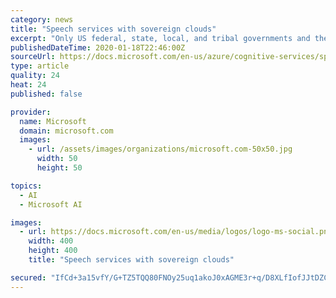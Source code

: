 ```yaml
---
category: news
title: "Speech services with sovereign clouds"
excerpt: "Only US federal, state, local, and tribal governments and their partners have access to this dedicated instance with operations controlled by screened US citizens."
publishedDateTime: 2020-01-18T22:46:00Z
sourceUrl: https://docs.microsoft.com/en-us/azure/cognitive-services/speech-service/sovereign-clouds
type: article
quality: 24
heat: 24
published: false

provider:
  name: Microsoft
  domain: microsoft.com
  images:
    - url: /assets/images/organizations/microsoft.com-50x50.jpg
      width: 50
      height: 50

topics:
  - AI
  - Microsoft AI

images:
  - url: https://docs.microsoft.com/en-us/media/logos/logo-ms-social.png
    width: 400
    height: 400
    title: "Speech services with sovereign clouds"

secured: "IfCd+3a15vfY/G+TZ5TQQ80FNOy25uq1akoJ0xAGME3r+q/D8XLfIofJJtDZCTRGKrAmFQ6TkKnjMSGDZ9QUTpx3PftxUcDWzEKbIJtq1AmoGZ0fPjmsD5Q4hrtdQTsDXny8MGY77zKg/fdjejkF7euY1UynTW6iUl2ttIXj0OAypfIGl7uf7Kbxf/jpSIuItaood+2gtq8qtDeq2CRSWx064ayluazHIDEPoM+tdA+i0sxjuC1vgeFmwc2pN7ZONNr6UE8j4V8zgHRExlkQUJoHPyxgBb443Y02QO/ZaMU=;9fwZFN2UkKMN2VVp13cVWA=="
---
```


